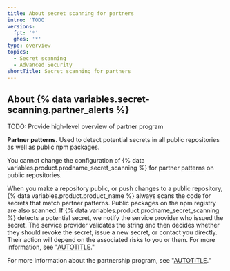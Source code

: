 ```yaml
---
title: About secret scanning for partners
intro: 'TODO'
versions:
  fpt: '*'
  ghes: '*'
type: overview
topics:
  - Secret scanning
  - Advanced Security
shortTitle: Secret scanning for partners
---
```


## About {% data variables.secret-scanning.partner_alerts %}

TODO: Provide high-level overview of partner program

**Partner patterns.** Used to detect potential secrets in all public repositories as well as public npm packages.

You cannot change the configuration of {% data variables.product.prodname_secret_scanning %} for partner patterns on public repositories.

When you make a repository public, or push changes to a public repository, {% data variables.product.product_name %} always scans the code for secrets that match partner patterns. Public packages on the npm registry are also scanned. If {% data variables.product.prodname_secret_scanning %} detects a potential secret, we notify the service provider who issued the secret. The service provider validates the string and then decides whether they should revoke the secret, issue a new secret, or contact you directly. Their action will depend on the associated risks to you or them. For more information, see "[AUTOTITLE](/code-security/secret-scanning/introduction/supported-secret-scanning-patterns#supported-secrets)."

For more information about the partnership program, see "[AUTOTITLE](/code-security/secret-scanning/secret-scanning-partnership-program/secret-scanning-partner-program)."
